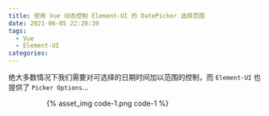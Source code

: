 ```yaml
---
title: 使用 Vue 动态控制 Element-UI 的 DatePicker 选择范围
date: 2021-06-05 22:20:39
tags:
  - Vue
  - Element-UI
categories:
---
```


绝大多数情况下我们需要对可选择的日期时间加以范围的控制，而 `Element-UI` 也提供了 `Picker Options`...

<!--more-->

<div style="width:70%;margin:auto">
{% asset_img code-1.png code-1 %}
</div>

